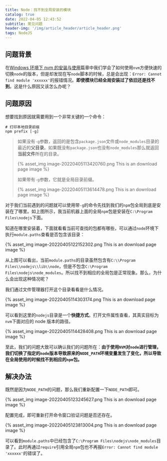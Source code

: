 ```yaml
---
title: Node：找不到全局安装的模块
catalog: true
date: 2022-04-05 12:43:52
subtitle: 常见问题
header-img: '/img/article_header/article_header.png'
tags: NodeJS
---
```


## 问题背景

在[Windows 环境下 nvm 的安装与使用](https://www.helang.site/article/node-nvm/)篇章中我们学会了如何使用`nvm`方便快速的切换`node`的版本，但是却发现在写`node`脚本的时候，总是会出现：`Error: Cannot find module 'xxxxxx'`的报错情况。**即使模块已经全局安装过了依旧还是找不到**。这是什么原因又该怎么办呢？

## 问题原因

想要找到原因就需要用到一个非常关键的一个命令：

```shell
# 打印本地目录前缀
npm prefix [-g]
```

> 如果没有`-g`参数，返回的是包含`package.json`文件或`node_modules`目录的最近的**父目录**。如果既没有`package.json`也没有`node_modules`那么就返回**当前文件**所在的目录。
>
> {% asset_img image-20220405113420760.png This is an download page image %}
>
> 如果带有`-g`参数，它就是全局目录前缀。
>
> {% asset_img image-20220405113614478.png This is an download page image %}

对于我们当前遇到的问题就可以使用带`-g`的命令先找到我们的`npm`包全局到底是安装在了哪里。如上图所示，我当前机器上面的全局`npm`包是安装在`C:\Program Files\nodejs`下面。

知道在哪里安装着，下面就看看当前可查找的包都有哪些，可以通过`node`环境下执行`module.paths`查看是否包含该目录：

{% asset_img image-20220405122152302.png This is an download page image %}

从上图可以看出，当前`module.paths`的目录虽然包含有`C:\\Program Files\\nodejs\\lib\\node`，但是不包含`C:\Program Files\nodejs\node_modules`。所以找不到相应的全局包是正常现象。那么，为什么会出现这种情况呢？

我们通过文件管理器打开这个目录看看是什么情况。

{% asset_img image-20220405114303174.png This is an download page image %}

可以看到这里的`nodejs`目录是一个**快捷方式**。打开文件属性查看，其真实目标为`nvm`下面对应的 node 版本的路径。

{% asset_img image-20220405114428408.png This is an download page image %}

至此，我们的问题大致可以确认我们的问题所在：**由于使用`NVM`对`node`进行管理，我们切换了指定的`node`版本导致原来的`NODE_PATH`环境变量发生了变化，所以导致在全局使用的时候找不到相应的`npm`包。**

## 解决办法

既然是因为`NODE_PATH`的问题，那么我们重新配置一下`NODE_PATH`即可。

{% asset_img image-20220405123245627.png This is an download page image %}

配置完成，即可重新打开命令窗口验证问题是否还存在。

{% asset_img image-20220405123813004.png This is an download page image %}

可以看到`module.paths`中已经包含了`C:\Program Files\nodejs\node_modules`目录了。此时再通过`require`引用全局`npm`包也不再报`Error: Cannot find module 'xxxxxx'`的错误了。
